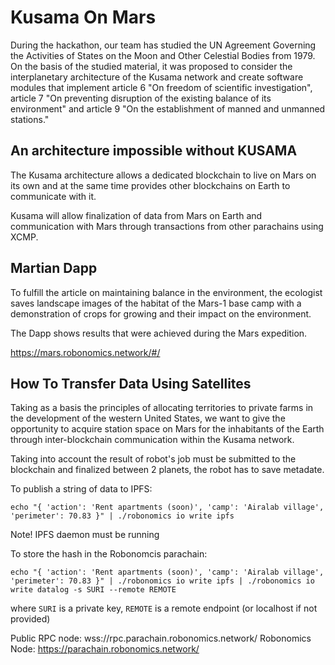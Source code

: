 # Kusama On Mars 

During the hackathon, our team has studied the UN Agreement Governing the Activities of States on the Moon and Other Celestial Bodies from 1979. On the basis of the studied material, it was proposed to consider the interplanetary architecture of the Kusama network and create software modules that implement article 6 "On freedom of scientific investigation", article 7 "On preventing disruption of the existing balance of its environment" and article 9 "On the establishment of manned and unmanned stations."

## An architecture impossible without KUSAMA

The Kusama architecture allows a dedicated blockchain to live on Mars on its own and at the same time provides other blockchains on Earth to communicate with it.

Kusama will allow finalization of data from Mars on Earth and communication with Mars through transactions from other parachains using XCMP.

## Martian Dapp

To fulfill the article on maintaining balance in the environment, the ecologist saves landscape images of the habitat of the Mars-1 base camp with a demonstration of crops for growing and their impact on the environment.

The Dapp shows results that were achieved during the Mars expedition.

https://mars.robonomics.network/#/

## How To Transfer Data Using Satellites

Taking as a basis the principles of allocating territories to private farms in the development of the western United States, we want to give the opportunity to acquire station space on Mars for the inhabitants of the Earth through inter-blockchain communication within the Kusama network.

Taking into account the result of robot's job must be submitted to the blockchain and finalized between 2 planets, the robot has to save metadate.

To publish a string of data to IPFS:

```
echo "{ 'action': 'Rent apartments (soon)', 'camp': 'Airalab village', 'perimeter': 70.83 }" | ./robonomics io write ipfs
```

Note! IPFS daemon must be running

To store the hash in the Robonomcis parachain:

```
echo "{ 'action': 'Rent apartments (soon)', 'camp': 'Airalab village', 'perimeter': 70.83 }" | ./robonomics io write ipfs | ./robonomics io write datalog -s SURI --remote REMOTE
```

where `SURI` is a private key, `REMOTE` is a remote endpoint (or localhost if not provided)

Public RPC node: wss://rpc.parachain.robonomics.network/ 
Robonomics Node: https://parachain.robonomics.network/
